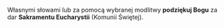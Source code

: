 Własnymi słowami lub za pomocą wybranej modlitwy **podziękuj Bogu** za dar **Sakramentu Eucharystii** (Komunii Świętej).
